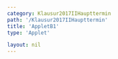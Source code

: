 ```yaml
---
category: Klausur2017IIHaupttermin
path: '/Klausur2017IIHaupttermin'
title: 'AppletB1'
type: 'Applet'

layout: nil
---
```

<link type="text/css" href="https://cdnjs.cloudflare.com/ajax/libs/jsxgraph/0.99.6/jsxgraph.css"><link rel="stylesheet" type="text/css" href="//cdnjs.cloudflare.com/ajax/libs/jsxgraph/0.99.7/jsxgraph.css" />
<div id="d84caf00-0e94-4dcf-9b50-e083b82c0977" class="jxgbox" style="width:500px; height:500px">
<script type="text/javascript">
    (function() {
	const board = JXG.JSXGraph.initBoard('d84caf00-0e94-4dcf-9b50-e083b82c0977', {
    							boundingbox: [-10, 10, 10, -10],
                  axis: true
              });
              
var a = board.create('slider', [[2,7], [7,7], [-2, -0.25, 2]], {name:'a'});     
var c = board.create('slider', [[2,6], [7,6], [-5, 3.75, 5]], {name:'c'});

var f = x => a.Value()*x*x+0.5*x+c.Value();
var fpar = board.create('functiongraph', [f],
        {strokeColor: 'black', strokeWidth:3});
        
var g = x => -0.1*x-2;
var gpar = board.create('functiongraph', [g],
        {strokeColor: 'black', strokeWidth:3});

var P = board.create('point', [-3,0], {name:'P',fixed:true, label:{fontsize:16, position:'bot'}, size:2});
var Q = board.create('point', [5,0], {fixed:true, name:'Q', label:{fontsize:16, position:'bot'}, size:2});
var A = board.create('glider', [fpar], {color:'orange', label:{fontsize:16, position:'bot'}, size:2});
var B = board.create('point', [function(){return A.X()},function(){return -0.1*A.X()-2}], {color:'green', label:{fontsize:16, position:'bot'}, size:2});
var C = board.create('point', [function(){return A.X()+2},function(){return -0.25*(2+A.X())*(2+A.X())+0.5*(2+A.X())+3.75}], {color:'green', label:{fontsize:16, position:'bot'}, size:2});
var D = board.create('point', [function(){return A.X()+2},function(){return B.Y()+(-1*(A.Y()-C.Y()))}], {color:'green', label:{fontsize:16, position:'bot'}, size:2});

var BA = board.create('line', [B,A], {straightLast:false, straightFirst:false});
var CD = board.create('line', [D,C], {straightLast:false, straightFirst:false});
var BD = board.create('line', [D,B], {straightLast:false, straightFirst:false});
var AC = board.create('line', [A,C], {straightLast:false, straightFirst:false});

board.create('text', [-5,5,function(){return 'AnBn(x)='+Math.round(100*(A.Y()-B.Y()))/100}], {fontsize: 18, fixed:true});
board.create('text', [-5,8,'M II 2017 HT B 1'], {fontsize: 18, fixed:true});
})()
  </script>
  </div>
